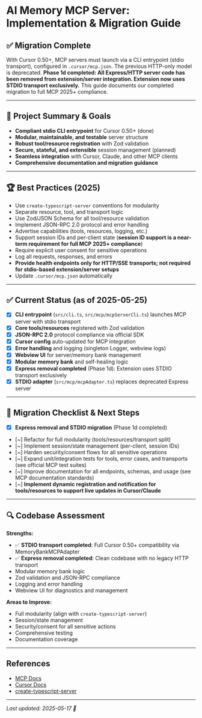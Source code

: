 # AI Memory MCP Server: Implementation & Migration Guide

## ✅ Migration Complete

With Cursor 0.50+, MCP servers must launch via a CLI entrypoint (stdio transport), configured in `.cursor/mcp.json`. The previous HTTP-only model is deprecated. **Phase 1d completed: All Express/HTTP server code has been removed from extension/server integration. Extension now uses STDIO transport exclusively.** This guide documents our completed migration to full MCP 2025+ compliance.

---

## 📌 Project Summary & Goals

- **Compliant stdio CLI entrypoint** for Cursor 0.50+ (done)
- **Modular, maintainable, and testable** server structure
- **Robust tool/resource registration** with Zod validation
- **Secure, stateful, and extensible** session management (planned)
- **Seamless integration** with Cursor, Claude, and other MCP clients
- **Comprehensive documentation and migration guidance**

---

## 🏆 Best Practices (2025)

- Use `create-typescript-server` conventions for modularity
- Separate resource, tool, and transport logic
- Use Zod/JSON Schema for all tool/resource validation
- Implement JSON-RPC 2.0 protocol and error handling
- Advertise capabilities (tools, resources, logging, etc.)
- Support session IDs and per-client state (**session ID support is a near-term requirement for full MCP 2025+ compliance**)
- Require explicit user consent for sensitive operations
- Log all requests, responses, and errors
- **Provide health endpoints only for HTTP/SSE transports; not required for stdio-based extension/server setups**
- Update `.cursor/mcp.json` automatically

---

## ✅ Current Status (as of 2025-05-25)

- [x] **CLI entrypoint** (`src/cli.ts`, `src/mcp/mcpServerCli.ts`) launches MCP server with stdio transport
- [x] **Core tools/resources** registered with Zod validation
- [x] **JSON-RPC 2.0** protocol compliance via official SDK
- [x] **Cursor config** auto-updated for MCP integration
- [x] **Error handling** and logging (singleton Logger, webview logs)
- [x] **Webview UI** for server/memory bank management
- [x] **Modular memory bank** and self-healing logic
- [x] **Express removal completed** (Phase 1d): Extension uses STDIO transport exclusively
- [x] **STDIO adapter** (`src/mcp/mcpAdapter.ts`) replaces deprecated Express server

---

## 📝 Migration Checklist & Next Steps

- [x] **Express removal and STDIO migration** (Phase 1d completed)
- [~] Refactor for full modularity (tools/resources/transport split)
- [~] Implement session/state management (per-client, session IDs)
- [~] Harden security/consent flows for all sensitive operations
- [~] Expand unit/integration tests for tools, error cases, and transports (see official MCP test suites)
- [~] Improve documentation for all endpoints, schemas, and usage (see MCP documentation standards)
- [~] **Implement dynamic registration and notification for tools/resources to support live updates in Cursor/Claude**

---

## 🔍 Codebase Assessment

**Strengths:**

- ✅ **STDIO transport completed**: Full Cursor 0.50+ compatibility via MemoryBankMCPAdapter
- ✅ **Express removal completed**: Clean codebase with no legacy HTTP transport
- Modular memory bank logic
- Zod validation and JSON-RPC compliance
- Logging and error handling
- Webview UI for diagnostics and management

**Areas to Improve:**

- Full modularity (align with `create-typescript-server`)
- Session/state management
- Security/consent for all sensitive actions
- Comprehensive testing
- Documentation coverage

---

## References

- [MCP Docs](https://github.com/modelcontextprotocol/modelcontextprotocol)
- [Cursor Docs](https://docs.cursor.com/context/model-context-protocol)
- [create-typescript-server](https://github.com/modelcontextprotocol/create-typescript-server)

---

_Last updated: 2025-05-17 🐹_
